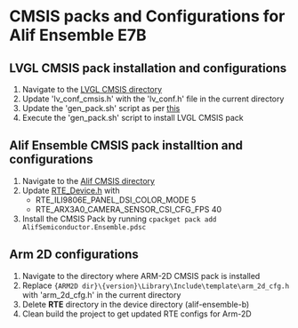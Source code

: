 # CMSIS packs and Configurations for Alif Ensemble E7B

## LVGL CMSIS pack installation and configurations
1. Navigate to the [LVGL CMSIS directory](../../dependencies/lvgl/env_support/cmsis-pack/)
2. Update 'lv_conf_cmsis.h' with the 'lv_conf.h' file in the current directory
3. Update the 'gen_pack.sh' script as per [this](https://github.com/lvgl/lvgl/tree/master/env_support/cmsis-pack#step-2-check-update-and-run-the-gen_packsh)
4. Execute the 'gen_pack.sh' script to install LVGL CMSIS pack

## Alif Ensemble CMSIS pack installtion and  configurations
1. Navigate to the [Alif CMSIS directory](../../dependencies/cmsis-ensemble/)
2. Update [RTE_Device.h](../../dependencies/cmsis-ensemble/Device/E7/AE722F80F55D5XX/RTE_Device.h) with
    * RTE_ILI9806E_PANEL_DSI_COLOR_MODE       5
    * RTE_ARX3A0_CAMERA_SENSOR_CSI_CFG_FPS    40
3. Install the CMSIS Pack by running `cpackget pack add AlifSemiconductor.Ensemble.pdsc`

## Arm 2D configurations
1. Navigate to the directory where ARM-2D CMSIS pack is installed
2. Replace `{ARM2D dir}\{version}\Library\Include\template\arm_2d_cfg.h` with 'arm_2d_cfg.h' in the current directory
3. Delete **RTE** directory in the device directory (alif-ensemble-b)
4. Clean build the project to get updated RTE configs for Arm-2D
